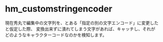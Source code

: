 # hm_customstringencoder
現在秀丸で編集中の文字列を、とある「指定の別の文字エンコード」に変更したと仮定した際、 変換出来ずに潰れてしまう文字があれば、キャッチし、それがどのようなキャラクターコードなのかを検知します。

